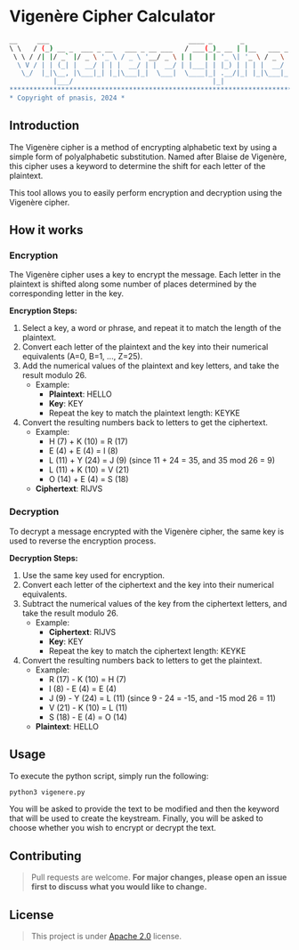 # Vigenère Cipher Calculator

```bash
__     ___                                   ____ _       _               
\ \   / (_) __ _  ___ _ __   ___ _ __ ___   / ___(_)_ __ | |__   ___ _ __ 
 \ \ / /| |/ _` |/ _ \ '_ \ / _ \ '__/ _ \ | |   | | '_ \| '_ \ / _ \ '__|
  \ V / | | (_| |  __/ | | |  __/ | |  __/ | |___| | |_) | | | |  __/ |   
   \_/  |_|\__, |\___|_| |_|\___|_|  \___|  \____|_| .__/|_| |_|\___|_|   
           |___/                                   |_|                    
**************************************************************************
* Copyright of pnasis, 2024 *
```

## Introduction
The Vigenère cipher is a method of encrypting alphabetic text by using a simple form of polyalphabetic substitution. Named after Blaise de Vigenère, this cipher uses a keyword to determine the shift for each letter of the plaintext.

This tool allows you to easily perform encryption and decryption using the Vigenère cipher.

## How it works
### Encryption


The Vigenère cipher uses a key to encrypt the message. Each letter in the plaintext is shifted along some number of places determined by the corresponding letter in the key.

**Encryption Steps:**
1. Select a key, a word or phrase, and repeat it to match the length of the plaintext.
2. Convert each letter of the plaintext and the key into their numerical equivalents (A=0, B=1, ..., Z=25).
3. Add the numerical values of the plaintext and key letters, and take the result modulo 26.
    - Example:
        - **Plaintext**: HELLO
        - **Key**: KEY
        - Repeat the key to match the plaintext length: KEYKE
4. Convert the resulting numbers back to letters to get the ciphertext.
    - Example:
        - H (7) + K (10) = R (17)
        - E (4) + E (4) = I (8)
        - L (11) + Y (24) = J (9) (since 11 + 24 = 35, and 35 mod 26 = 9)
        - L (11) + K (10) = V (21)
        - O (14) + E (4) = S (18)
    - **Ciphertext**: RIJVS

### Decryption

To decrypt a message encrypted with the Vigenère cipher, the same key is used to reverse the encryption process.

**Decryption Steps:**
1. Use the same key used for encryption.
2. Convert each letter of the ciphertext and the key into their numerical equivalents.
3. Subtract the numerical values of the key from the ciphertext letters, and take the result modulo 26.
    - Example:
        - **Ciphertext**: RIJVS
        - **Key**: KEY
        - Repeat the key to match the ciphertext length: KEYKE
4. Convert the resulting numbers back to letters to get the plaintext.
    - Example:
        - R (17) - K (10) = H (7)
        - I (8) - E (4) = E (4)
        - J (9) - Y (24) = L (11) (since 9 - 24 = -15, and -15 mod 26 = 11)
        - V (21) - K (10) = L (11)
        - S (18) - E (4) = O (14)
    - **Plaintext**: HELLO

## Usage
To execute the python script, simply run the following:
```bash
python3 vigenere.py
```
You will be asked to provide the text to be modified and then the keyword that will be used to create the keystream. Finally, you will be asked to choose whether you wish to encrypt or decrypt the text.

## Contributing
> Pull requests are welcome. **For major changes, please open an issue first to discuss what you would like to change.**

## License
>This project is under [Apache 2.0](https://choosealicense.com/licenses/apache-2.0/) license.
